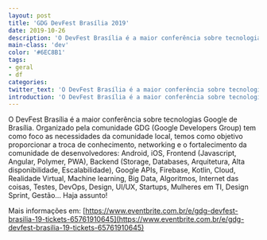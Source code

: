 ```yaml
---
layout: post
title: 'GDG DevFest Brasília 2019'
date: 2019-10-26
description: 'O DevFest Brasília é a maior conferência sobre tecnologias Google de Brasília.'
main-class: 'dev'
color: '#6EC8B1'
tags:
- geral
- df
categories:
twitter_text: 'O DevFest Brasília é a maior conferência sobre tecnologias Google de Brasília.'
introduction: 'O DevFest Brasília é a maior conferência sobre tecnologias Google de Brasília.'
---
```


O DevFest Brasília é a maior conferência sobre tecnologias Google de Brasília. Organizado pela comunidade GDG (Google Developers Group) tem como foco as necessidades da comunidade local, temos como objetivo proporcionar a troca de conhecimento, networking e o fortalecimento da comunidade de desenvolvedores: Android, iOS, Frontend (Javascript, Angular, Polymer, PWA), Backend (Storage, Databases, Arquitetura, Alta disponibilidade, Escalabilidade), Google APIs, Firebase, Kotlin, Cloud, Realidade Virtual, Machine learning, Big Data, Algoritmos, Internet das coisas, Testes, DevOps, Design, UI/UX, Startups, Mulheres em TI, Design Sprint, Gestão… Haja assunto!

Mais informações em: [https://www.eventbrite.com.br/e/gdg-devfest-brasilia-19-tickets-65761910645](https://www.eventbrite.com.br/e/gdg-devfest-brasilia-19-tickets-65761910645)
